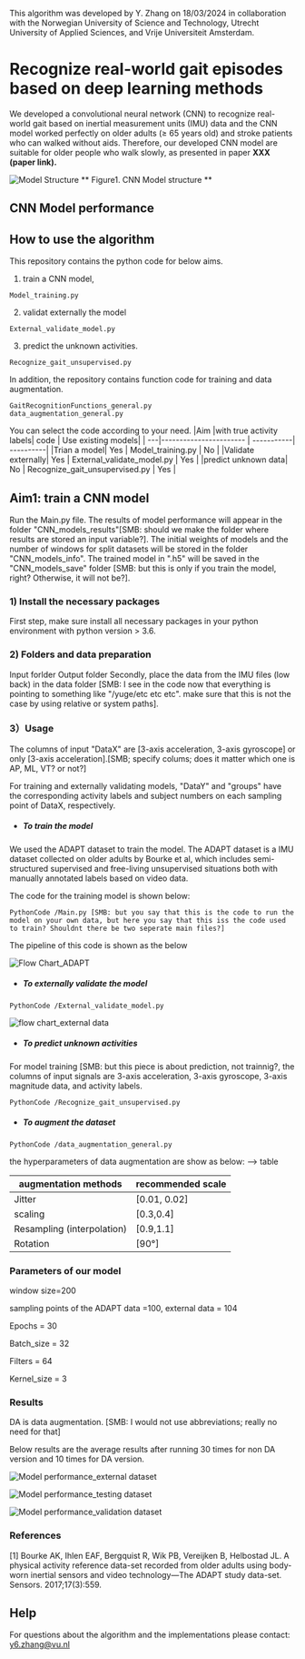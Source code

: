 This algorithm was developed by Y. Zhang on 18/03/2024 in collaboration with the Norwegian University of Science and Technology, Utrecht University of Applied Sciences, and Vrije Universiteit Amsterdam.

# Recognize real-world gait episodes based on deep learning methods

We developed a convolutional neural network (CNN) to recognize real-world gait based on inertial measurement units (IMU) data and the CNN model worked perfectly on older adults (≥ 65 years old) and stroke patients who can walked without aids. Therefore, our developed CNN model are suitable for older people who walk slowly, as presented in paper **XXX (paper link).**


![Model Structure](images/Model%20Structure.png)
** Figure1. CNN Model structure **

## CNN Model performance

## How to use the algorithm
This repository contains the python code for below aims. 

1) train a CNN model,
```
Model_training.py
```
2) validat externally the model
```
External_validate_model.py
```
3) predict the unknown activities.
```
Recognize_gait_unsupervised.py
```

In addition, the repository contains function code for training and data augmentation.
```
GaitRecognitionFunctions_general.py
data_augmentation_general.py
```

You can select the code according to your need.
|Aim |with true activity labels| code | Use existing models|
| ---|----------------------- | -----------| ----------|
|Trian a model| Yes | Model_training.py | No |
|Validate externally| Yes | External_validate_model.py | Yes |
|predict unknown data| No | Recognize_gait_unsupervised.py | Yes |


## Aim1: train a CNN model

 Run the Main.py file. The results of model performance will appear in the folder "CNN_models_results"[SMB: should we make the folder where results are stored an input variable?]. The initial weights of models and the number of windows for split datasets will be stored in the folder "CNN_models_info". The trained model in ".h5" will be saved in the "CNN_models_save" folder [SMB: but this is only if you train the model, right? Otherwise, it will not be?].

### 1) Install the necessary packages
First step, make sure install all necessary packages in your python environment with python version > 3.6.

### 2) Folders and data preparation
Input forlder
Output folder
Secondly, place the data from the IMU files (low back) in the data folder
 [SMB: I see in the code now that everything is pointing to something like "/yuge/etc etc etc". make sure that this is not the case by using relative or system paths].

### 3）Usage

The columns of input "DataX" are [3-axis acceleration, 3-axis gyroscope] or only [3-axis acceleration].[SMB; specify colums; does it matter which one is AP, ML, VT? or not?]

For training and externally validating models, "DataY" and "groups" have the corresponding activity labels and subject numbers on each sampling point of DataX, respectively.

- ##### To train the model

We used the ADAPT dataset to train the model. The ADAPT dataset is a IMU dataset collected on older adults by Bourke et al, which includes semi-structured supervised and free-living unsupervised situations both with manually annotated labels based on video data.  

The code for the training model is shown below:

```
PythonCode /Main.py [SMB: but you say that this is the code to run the model on your own data, but here you say that this iss the code used to train? Shouldnt there be two seperate main files?]
```

The pipeline of this code is shown as the below

![Flow Chart_ADAPT](images/flow%20chart_ADAPT.png)



- ##### To externally validate the model

```
PythonCode /External_validate_model.py
```

![flow chart_external data](images/flow%20chart_external%20data.png)

- ##### To predict unknown activities

For model training [SMB: but this piece is about prediction, not trainnig?, the columns of input signals are 3-axis acceleration, 3-axis gyroscope, 3-axis magnitude data, and activity labels.

```
PythonCode /Recognize_gait_unsupervised.py
```

- ##### To augment the dataset

```
PythonCode /data_augmentation_general.py
```

the hyperparameters of data augmentation are show as below: --> table

| augmentation methods       | recommended scale |
| -------------------------- | ----------------- |
| Jitter                     | [0.01, 0.02]      |
| scaling                    | [0.3,0.4]         |
| Resampling (interpolation) | [0.9,1.1]         |
| Rotation                   | [90°]             |



### Parameters of our model

window size=200 

sampling points of the ADAPT data =100, external data = 104

Epochs = 30

Batch_size = 32

Filters = 64 

Kernel_size = 3




### Results

DA is data augmentation. [SMB: I would not use abbreviations; really no need for that]

Below results are the average results after running 30 times for non DA version and 10 times for DA version.

![Model performance_external dataset](/images/Model%20performance_external%20dataset.png)



![Model performance_testing dataset](images/Model%20performance_testing%20dataset.png)

![Model performance_validation dataset](images/Model%20performance_validation%20dataset.png)



### References

[1] Bourke AK, Ihlen EAF, Bergquist R, Wik PB, Vereijken B, Helbostad JL. A physical activity reference data-set recorded from older adults using body-worn inertial sensors and video technology—The ADAPT study data-set. Sensors. 2017;17(3):559.



## Help

For questions about the algorithm and the implementations please contact: [y6.zhang@vu.nl](mailto:y6.zhang@vu.nl)

